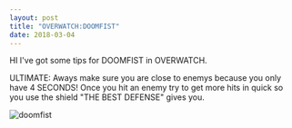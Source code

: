 ```yaml
---
layout: post
title: "OVERWATCH:DOOMFIST"
date: 2018-03-04
---
```


HI I've got some tips for DOOMFIST in OVERWATCH. 

ULTIMATE: Aways make sure you are close to enemys because you only have 4 SECONDS!
Once you hit an enemy try to get more hits in quick so you use the shield "THE BEST DEFENSE" gives you. 

![doomfist](https://encrypted-tbn2.gstatic.com/images?q=tbn:ANd9GcRz-X6zCUIjBxLzgMOW8l6KdhZ68oldfkK7xOhh2yG53RqjJX-Y)

